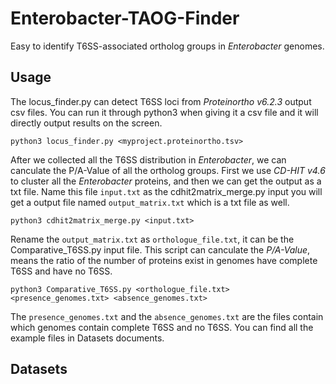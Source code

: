 # Enterobacter-TAOG-Finder  
Easy to identify T6SS-associated ortholog groups in *Enterobacter* genomes.

## Usage
The locus_finder.py can detect T6SS loci from *Proteinortho v6.2.3* output csv files. You can run it through python3 when giving it a csv file and it will directly output results on the screen.

```shell
python3 locus_finder.py <myproject.proteinortho.tsv>
```
After we collected all the T6SS distribution in *Enterobacter*, we can canculate the P/A-Value of all the ortholog groups. First we use *CD-HIT v4.6* to cluster all the *Enterobacter* proteins, and then we can get the output as a txt file. Name this file `input.txt` as the cdhit2matrix_merge.py input you will get a output file named `output_matrix.txt` which is a txt file as well.

```shell
python3 cdhit2matrix_merge.py <input.txt>
```
Rename the `output_matrix.txt` as `orthologue_file.txt`, it can be the Comparative_T6SS.py input file. This script can canculate the *P/A-Value*, means the ratio of the number of proteins exist in genomes have complete T6SS and have no T6SS.

```shell
python3 Comparative_T6SS.py <orthologue_file.txt> <presence_genomes.txt> <absence_genomes.txt>
```
The `presence_genomes.txt` and the `absence_genomes.txt` are the files contain which genomes contain complete T6SS and no T6SS.
You can find all the example files in Datasets documents.

## Datasets
